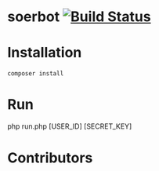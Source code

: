 # soerbot [![Build Status](https://travis-ci.org/esergeev/soerbot.svg?branch=master)](https://travis-ci.org/esergeev/soerbot)

# Installation

```
composer install
```

# Run

php run.php [USER_ID] [SECRET_KEY] 


# Contributors

